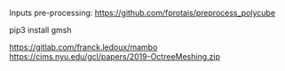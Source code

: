 

Inputs pre-processing: https://github.com/fprotais/preprocess_polycube

pip3 install gmsh

https://gitlab.com/franck.ledoux/mambo
https://cims.nyu.edu/gcl/papers/2019-OctreeMeshing.zip